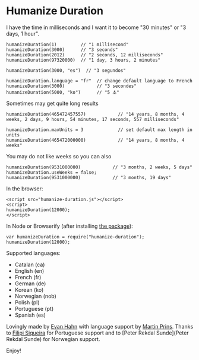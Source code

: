 Humanize Duration
=================

I have the time in milliseconds and I want it to become "30 minutes" or "3 days, 1 hour".

    humanizeDuration(1)         // "1 millisecond"
    humanizeDuration(3000)      // "3 seconds"
    humanizeDuration(2012)      // "2 seconds, 12 milliseconds"
    humanizeDuration(97320000)  // "1 day, 3 hours, 2 minutes"

    humanizeDuration(3000, "es")  // "3 segundos"

    humanizeDuration.language = "fr"  // change default language to French
    humanizeDuration(3000)            // "3 secondes"
    humanizeDuration(5000, "ko")      // "5 초"

Sometimes may get quite long results

	humanizeDuration(465472457557)            // "14 years, 8 months, 4 weeks, 2 days, 9 hours, 54 minutes, 17 seconds, 557 milliseconds"
	
	humanizeDuration.maxUnits = 3             // set default max length in units
	humanizeDuration(465472000000)            // "14 years, 8 months, 4 weeks"

You may do not like weeks so you can also
	
	humanizeDuration(9531000000)			// "3 months, 2 weeks, 5 days"
	humanizeDuration.useWeeks = false;
	humanizeDuration(9531000000)			// "3 months, 19 days"
	
	
	

In the browser:

    <script src="humanize-duration.js"></script>
    <script>
    humanizeDuration(12000);
    </script>

In Node or Browserify (after installing [the package](https://npmjs.org/package/humanize-duration)):

    var humanizeDuration = require("humanize-duration");
    humanizeDuration(12000);

Supported languages:

* Catalan (ca)
* English (en)
* French (fr)
* German (de)
* Korean (ko)
* Norwegian (nob)
* Polish (pl)
* Portuguese (pt)
* Spanish (es)

Lovingly made by [Evan Hahn](http://evanhahn.com/) with language support by [Martin Prins](https://github.com/magarcia). Thanks to [Filipi Siqueira](https://github.com/filipi777) for Portuguese support and to [Peter Rekdal Sunde](Peter Rekdal Sunde) for Norwegian support.

Enjoy!
